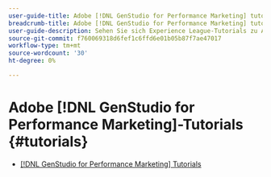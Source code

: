```yaml
---
user-guide-title: Adobe [!DNL GenStudio for Performance Marketing] tutorials
breadcrumb-title: Adobe [!DNL GenStudio for Performance Marketing] tutorials
user-guide-description: Sehen Sie sich Experience League-Tutorials zu Adobe [!DNL GenStudio for Performance Marketing] an, einer End-to-End-Lösung zur Beschleunigung und Vereinfachung der Inhaltsversorgungskette mit generativer KI und intelligenter Automatisierung.
source-git-commit: f760069318d6fef1c6ffd6e01b05b87f7ae47017
workflow-type: tm+mt
source-wordcount: '30'
ht-degree: 0%

---
```



# Adobe [!DNL GenStudio for Performance Marketing]-Tutorials {#tutorials}

+ [[!DNL GenStudio for Performance Marketing] Tutorials](overview.md)
